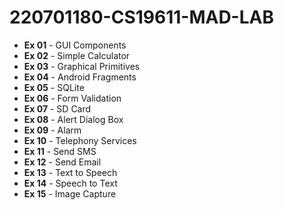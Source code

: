 <h1>220701180-CS19611-MAD-LAB</h1>

- **Ex 01** - GUI Components  
- **Ex 02** - Simple Calculator  
- **Ex 03** - Graphical Primitives  
- **Ex 04** - Android Fragments  
- **Ex 05** - SQLite  
- **Ex 06** - Form Validation  
- **Ex 07** - SD Card  
- **Ex 08** - Alert Dialog Box  
- **Ex 09** - Alarm  
- **Ex 10** - Telephony Services  
- **Ex 11** - Send SMS  
- **Ex 12** - Send Email  
- **Ex 13** - Text to Speech  
- **Ex 14** - Speech to Text  
- **Ex 15** - Image Capture  
